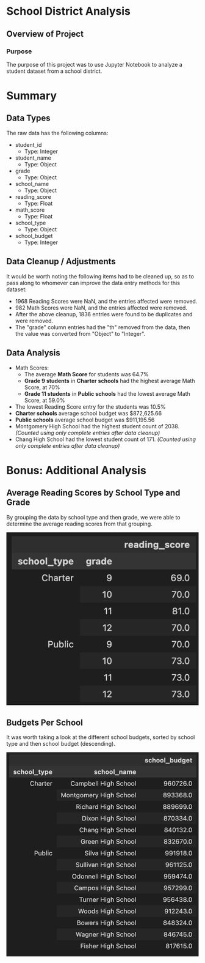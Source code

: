 # School District Analysis

## Overview of Project

### Purpose

The purpose of this project was to use Jupyter Notebook to analyze a student dataset from a school district.

# Summary

## Data Types

The raw data has the following columns:

- student_id 
  - Type: Integer
- student_name
  - Type: Object
- grade
  - Type: Object
- school_name
  - Type: Object
- reading_score
  - Type: Float
- math_score
  - Type: Float
- school_type
  - Type: Object
- school_budget
  - Type: Integer

## Data Cleanup / Adjustments

It would be worth noting the following items had to be cleaned up, so as to pass along to whomever can improve the data entry methods for this dataset:

- 1968 Reading Scores were NaN, and the entries affected were removed.
- 982 Math Scores were NaN, and the entries affected were removed.
- After the above cleanup, 1836 entries were found to be duplicates and were removed.
- The "grade" column entries had the "th" removed from the data, then the value was converted from "Object" to "Integer".

## Data Analysis

- Math Scores:
  - The average **Math Score** for students was 64.7%
  - **Grade 9 students** in **Charter schools** had the highest average Math Score, at 70%
  - **Grade 11 students** in **Public schools** had the lowest average Math Score, at 59.0%
- The lowest Reading Score entry for the students was 10.5%
- **Charter schools** average school budget was $872,625.66
- **Public schools** average school budget was $911,195.56
- Montgomery High School had the highest student count of 2038. *(Counted using only complete entries after data cleanup)*
- Chang High School had the lowest student count of 171. *(Counted using only complete entries after data cleanup)*


# Bonus: Additional Analysis

## Average Reading Scores by School Type and Grade

By grouping the data by school type and then grade, we were able to determine the average reading scores from that grouping.

![school_type_grade_avg_reading](/resources/school_type_grade_avg_reading.png)

## Budgets Per School

It was worth taking a look at the different school budgets, sorted by school type and then school budget (descending).

![school_budgets_sorted](/resources/school_budgets_sorted.png)